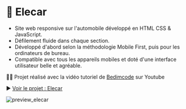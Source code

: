 # 🚗 Elecar

- Site web responsive sur l'automobile développé en HTML CSS & JavaScript.
- Défilement fluide dans chaque section.
- Développé d'abord selon la méthodologie Mobile First, puis pour les ordinateurs de bureau.
- Compatible avec tous les appareils mobiles et doté d'une interface utilisateur belle et agréable.

👨‍💻 Projet réalisé avec la vidéo tutoriel de [Bedimcode](https://www.youtube.com/c/Bedimcode/videos) sur Youtube

▶ [Voir le projet : Elecar](https://skies-land.github.io/Elecar/)

![preview_elecar](https://github.com/Skies-Land/Elecar/assets/146822518/c6cf1652-f12d-433a-8993-2bbdf789aa13)
